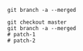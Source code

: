 ```shell
git branch -a --merged
```

```shell
git checkout master
git branch -a --merged
# patch-1
# patch-2
```
